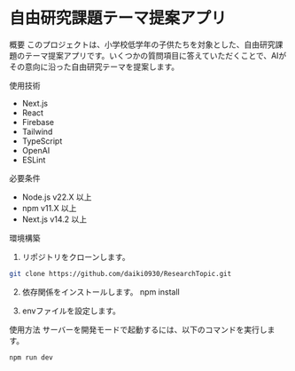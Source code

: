 # 自由研究課題テーマ提案アプリ

概要
このプロジェクトは、小学校低学年の子供たちを対象とした、自由研究課題のテーマ提案アプリです。いくつかの質問項目に答えていただくことで、AIがその意向に沿った自由研究テーマを提案します。

使用技術
- Next.js
- React
- Firebase
- Tailwind
- TypeScript
- OpenAI
- ESLint

必要条件
- Node.js v22.X 以上
- npm v11.X 以上
- Next.js v14.2 以上

環境構築
1. リポジトリをクローンします。
```bash
git clone https://github.com/daiki0930/ResearchTopic.git
```

2. 依存関係をインストールします。
npm install

3. envファイルを設定します。

使用方法
サーバーを開発モードで起動するには、以下のコマンドを実行します。
```bash
npm run dev